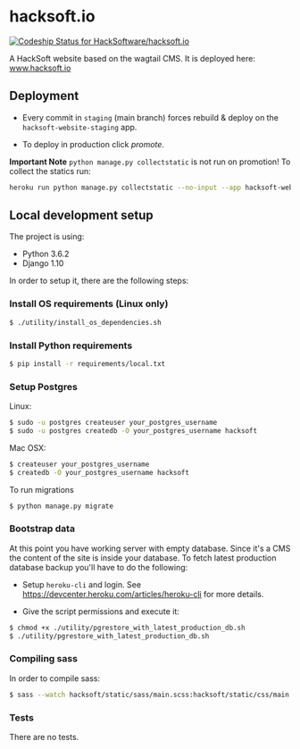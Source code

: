 hacksoft.io
==============================
[ ![Codeship Status for HackSoftware/hacksoft.io](https://app.codeship.com/projects/72dbbc50-7ce3-0135-5c44-361f0802280c/status?branch=master)](https://app.codeship.com/projects/245780)

A HackSoft website based on the wagtail CMS. It is deployed here: www.hacksoft.io

## Deployment

* Every commit in `staging` (main branch) forces rebuild & deploy on the `hacksoft-website-staging` app.

* To deploy in production click *promote*.

**Important Note** `python manage.py collectstatic` is not run on promotion! To collect the statics run:

```bash
heroku run python manage.py collectstatic --no-input --app hacksoft-website-production
```

## Local development setup

The project is using:

-   Python 3.6.2
-   Django 1.10

In order to setup it, there are the following steps:

### Install OS requirements (Linux only)

```bash
$ ./utility/install_os_dependencies.sh
```

### Install Python requirements

```bash
$ pip install -r requirements/local.txt
```

### Setup Postgres

Linux:

```bash
$ sudo -u postgres createuser your_postgres_username
$ sudo -u postgres createdb -O your_postgres_username hacksoft
```

Mac OSX:

```bash
$ createuser your_postgres_username
$ createdb -O your_postgres_username hacksoft
```

To run migrations
```bash
$ python manage.py migrate
```

### Bootstrap data

At this point you have working server with empty database. Since it's a CMS the content of the site is inside your database. To fetch latest production database backup you'll have to do the following:

* Setup `heroku-cli` and login. See https://devcenter.heroku.com/articles/heroku-cli for more details.

* Give the script permissions and execute it:

```bash
$ chmod +x ./utility/pgrestore_with_latest_production_db.sh
$ ./utility/pgrestore_with_latest_production_db.sh
```

### Compiling sass

In order to compile sass:

```bash
$ sass --watch hacksoft/static/sass/main.scss:hacksoft/static/css/main.css
```

### Tests

There are no tests.

